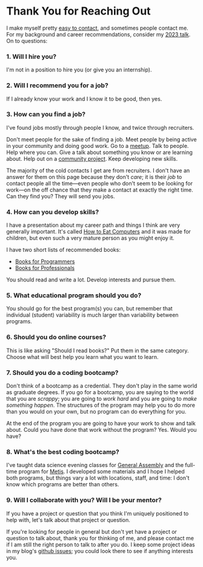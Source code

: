 # Thank You for Reaching Out


I make myself pretty [easy to contact](/aaron/), and sometimes people
contact me. For my background and career recommendations, consider my
[2023 talk][]. On to questions:

[2023 talk]: /20230919-fireside_chat_pro_tips/


### 1. Will I hire you?

I'm not in a position to hire you (or give you an internship).


<!-- However, see #2. -->

<!-- Please don't send me your résumé. If you want to work where I
work, or anywhere I've worked before, please go through official
channels. -->


### 2. Will I recommend you for a job?

If I already know your work and I know it to be good, then yes.


<!--
I'd be happy to [refer you][] for jobs at Meta: Facebook, Instagram,
WhatsApp, etc. (Not all listings accept referrals, but I'll do my
best!)

[refer you]: /20211109-come_work_at_meta/
-->


### 3. How can you find a job?

I've found jobs mostly through people I know, and twice through
recruiters.

Don't meet people for the sake of finding a job. Meet people by being active in your community and doing good work. Go to a [meetup](https://www.meetup.com/). Talk to people. Help where you can. Give a talk about something you know or are learning about. Help out on a [community project](http://brigade.codeforamerica.org/brigade/). Keep developing new skills.

The majority of the cold contacts I get are from recruiters. I don't have an answer for them on this page because they don't _care_; it is their _job_ to contact people all the time—even people who don't seem to be looking for work—on the off chance that they make a contact at exactly the right time. Can they find you? They will send you jobs.


### 4. How can you develop skills?

I have a presentation about my career path and things I think are very generally important. It's called [How to Eat Computers](/20151206-how_to_eat_computers/) and it was made for children, but even such a very mature person as you might enjoy it.

I have two short lists of recommended books:

 * [Books for Programmers](/20160322-books_for_programmers/)
 * [Books for Professionals](/20160320-books_for_professionals/)

You should read and write a lot. Develop interests and pursue them.


### 5. What educational program should you do?

You should go for the best program(s) you can, but remember that individual (student) variability is much larger than variability between programs.


### 6. Should you do online courses?

This is like asking "Should I read books?" Put them in the same category. Choose what will best help you learn what you want to learn.


### 7. Should you do a coding bootcamp?

Don't think of a bootcamp as a credential. They don't play in the same world as graduate degrees. If you go for a bootcamp, you are saying to the world that you are _scrappy_; you are going to _work hard_ and you are going to _make something happen_. The structures of the program may help you to do more than you would on your own, but no program can do everything for you.

At the end of the program you are going to have your work to show and talk about. Could you have done that work without the program? Yes. Would you have?


### 8. What's the best coding bootcamp?

I've taught data science evening classes for [General Assembly](https://generalassemb.ly/) and the full-time program for [Metis](https://www.thisismetis.com/). I developed some materials and I hope I helped both programs, but things vary a lot with locations, staff, and time: I don't know which programs are better than others.


### 9. Will I collaborate with you? Will I be your mentor?

If you have a project or question that you think I'm uniquely positioned to help with, let's talk about that project or question.

If you're looking for people in general but don't yet have a project or question to talk about, thank you for thinking of me, and please contact me if I am still the right person to talk to after you do. I keep some project ideas in my blog's [github issues](https://github.com/ajschumacher/ajschumacher.github.io/issues); you could look there to see if anything interests you.
